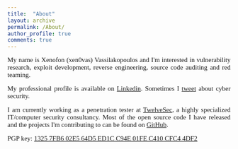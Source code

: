 ```yaml
---
title:  "About"
layout: archive
permalink: /About/
author_profile: true
comments: true
---
```


<p style="text-align:justify;">
<span style="font-family:calibri;font-size: 15px">
My name is Xenofon (xen0vas) Vassilakopoulos and I'm interested in vulnerability research, exploit development, reverse engineering, source code auditing and red teaming.
</span>
</p>

<p style="text-align:justify;">
<span style="font-family:calibri;font-size: 15px">
My professional profile is available on
<a href="https://www.linkedin.com/in/xvass/">Linkedin</a>. Sometimes I 
<a href="https://twitter.com/xen0vas">tweet</a> about cyber security.
</span>
</p>

<p style="text-align:justify;">
<span style="font-family:calibri;font-size: 15px">
I am currently working as a penetration tester at <a href="https://twelvesec.com/">TwelveSec</a>, a highly specialized IT/computer security consultancy. Most of the open source code I have released and the projects I'm contributing to can be found on <a href="https://github.com/xen0vas">GitHub</a>.
</span>
</p>

<p style="text-align:justify;">
<span style="font-family:calibri;font-size: 15px">
PGP key: <a href="https://xen0vas.github.io/xen0vas_pgp.asc">1325 7FB6 02E5 64D5 ED1C C94E 01FE C410 CFC4 4DF2</a>
</span>
</p>